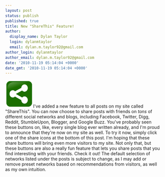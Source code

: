 ```yaml
---
layout: post
status: publish
published: true
title: New "ShareThis" Feature!
author:
  display_name: Dylan Taylor
  login: dylanmtaylor
  email: dylan.m.taylor92@gmail.com
author_login: dylanmtaylor
author_email: dylan.m.taylor92@gmail.com
date: '2010-11-19 05:14:04 +0000'
date_gmt: '2010-11-19 05:14:04 +0000'
---
```

<p><a href="/?attachment_id=893"><img class="size-thumbnail wp-image-893 alignleft" title="ShareThis Logo" src="/images/blog/2010/11/2000px-Sharethis.svg_-150x150.png" alt="" width="90" height="90" /></a>I've added a new feature to all posts on my site called "ShareThis". You can now choose to share posts with friends on <em>tons</em> of different social networks and blogs, including Facebook, Twitter, Digg, Reddit, StumbleUpon, Blogger, and Google Buzz. You've probably seen these buttons on, like, every single blog ever written already, and I'm proud to announce that they're now on my site as well. To try it now, simply click one of the share icons at the bottom of this post. I'm hoping that these share buttons will bring even more visitors to my site. Not only that, but these buttons are also a really fun feature that lets you share posts that you find interesting with your friends. Check it out! The default selection of networks listed under the posts is subject to change, as I may add or remove preset networks based on recommendations from visitors, as well as my own intuition.</p>
